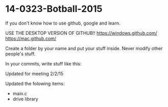 # 14-0323-Botball-2015

If you don't know how to use github, google and learn.

USE THE DESKTOP VERSION OF GITHUB!!
https://windows.github.com/
https://mac.github.com/

Create a folder by your name and put your stuff inside.
Never modify other people's stuff.

In your commits, write stuff like this:

Updated for meeting 2/2/15

Updated the folowing items:
- main.c
- drive library
